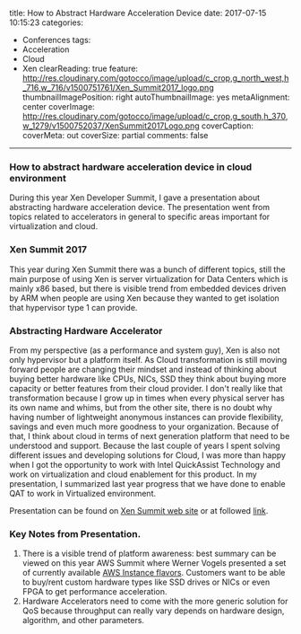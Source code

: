 title: How to Abstract Hardware Acceleration Device
date: 2017-07-15 10:15:23
categories:
- Conferences
tags:
- Acceleration
- Cloud
- Xen
clearReading: true
feature: http://res.cloudinary.com/gotocco/image/upload/c_crop,g_north_west,h_716,w_716/v1500751761/Xen_Summit2017_logo.png
thumbnailImagePosition: right
autoThumbnailImage: yes
metaAlignment: center
coverImage: http://res.cloudinary.com/gotocco/image/upload/c_crop,g_south,h_370,w_1279/v1500752037/XenSummit2017Logo.png 
coverCaption:
coverMeta: out
coverSize: partial
comments: false
---
### How to abstract hardware acceleration device in cloud environment
During this year Xen Developer Summit, I gave a presentation about abstracting hardware acceleration device. The presentation went from topics related to accelerators in general to specific areas important for virtualization and cloud.

<!-- more -->
### Xen Summit 2017
This year during Xen Summit there was a bunch of different topics, still the main purpose of using Xen is server virtualization for Data Centers which is mainly x86 based, but there is visible trend from embedded devices driven by ARM when people are using Xen because they wanted to get isolation that hypervisor type 1 can provide. 

### Abstracting Hardware Accelerator
From my perspective (as a performance and system guy), Xen is also not only hypervisor but a platform itself. As Cloud transformation is still moving forward people are changing their mindset and instead of thinking about buying better hardware like CPUs, NICs, SSD they think about buying more capacity or better features from their cloud provider.
I don't really like that transformation because I grow up in times when every physical server has its own name and whims, but from the other site, there is no doubt why having number of lightweight anonymous instances can provide flexibility, savings and even much more goodness to your organization. Because of that, I think about cloud in terms of next generation platform that need to be understood and support.
Because the last couple of years I spent solving different issues and developing solutions for Cloud, I was more than happy when I got the opportunity to work with Intel QuickAssist Technology and work on virtualization and cloud enablement for this product. In my presentation, I summarized last year progress that we have done to enable QAT to work in Virtualized environment.

Presentation can be found on [Xen Summit web site](https://schd.ws/hosted_files/xendeveloperanddesignsummit2017/6d/XenDevSummit17_AHDIC_mgrochowski.pdf) or at followed [link](http://res.cloudinary.com/gotocco/image/upload/v1500758597/XenDevSummit17_AHDIC_mgrochowski_cloiqc.pdf).

### Key Notes from Presentation.

1. There is a visible trend of platform awareness: best summary can be viewed on this year AWS Summit where Werner Vogels presented a set of currently available [AWS Instance flavors](https://www.youtube.com/watch?v=RpPf38L0HHU&t=24m30s). Customers want to be able to buy/rent custom hardware types like SSD drives or NICs or even FPGA to get performance acceleration.
2. Hardware Accelerators need to come with the more generic solution for QoS because throughput can really vary depends on hardware design, algorithm, and other parameters.
